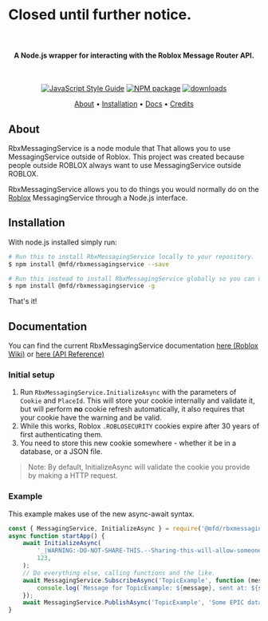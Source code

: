 <h1>Closed until further notice.</h1>
<br/>
<h4 align="center">A Node.js wrapper for interacting with the Roblox Message Router API.</h4>
<br>
<p align="center">
    <a href="https://standardjs.com"><img src="https://img.shields.io/badge/code_style-standard-blue.svg?style=flat-square" alt="JavaScript Style Guide"/></a>
    <a href="https://npmjs.org/@mfd/rbxmessagingservice"><img src="https://img.shields.io/npm/v/@mfd/rbxmessagingservice.svg?style=flat-square" alt="NPM package"/></a>
	<a href="https://npmjs.org/@mfd/rbxmessagingservice"><img src="https://img.shields.io/npm/dm/@mfd/rbxmessagingservice.svg?style=flat-square" alt="downloads"/></a>
</p>
<p align="center">
  <a href="#about">About</a> •
  <a href="#installation">Installation</a> •
  <a href="#documentation">Docs</a> •
  <a href="#credits">Credits</a>
</p>

## About

RbxMessagingService is a node module that That allows you to use MessagingService outside of Roblox.
This project was created because people outside ROBLOX always want to use MessagingService outside ROBLOX.

RbxMessagingService allows you to do things you would normally do on the [Roblox](https://www.roblox.com) MessagingService through a Node.js interface.

## Installation

With node.js installed simply run:

```bash
# Run this to install RbxMessagingService locally to your repository.
$ npm install @mfd/rbxmessagingservice --save

# Run this instead to install RbxMessagingService globally so you can use it anywhere.
$ npm install @mfd/rbxmessagingservice -g
```

That's it!

## Documentation

You can find the current RbxMessagingService documentation [here (Roblox Wiki)](https://developer.roblox.com/en-us/api-reference/class/MessagingService) or [here (API Reference)](https://robloxapi.github.io/ref/class/MessagingService.html)

### Initial setup

1. Run `RbxMessagingService.InitializeAsync` with the parameters of `Cookie` and `PlaceId`. This will store your cookie internally and validate it, but will perform **no** cookie refresh automatically, it also requires that your cookie have the warning and be valid.
2. While this works, Roblox `.ROBLOSECURITY` cookies expire after 30 years of first authenticating them.
3. You need to store this new cookie somewhere - whether it be in a database, or a JSON file.

> Note: By default, InitializeAsync will validate the cookie you provide by making a HTTP request.

### Example

This example makes use of the new async-await syntax.

```js
const { MessagingService, InitializeAsync } = require('@mfd/rbxmessagingservice');
async function startApp() {
	await InitializeAsync(
		'_|WARNING:-DO-NOT-SHARE-THIS.--Sharing-this-will-allow-someone-to-log-in-as-you-and-to-steal-your-ROBUX-and-items.|_...',
		123,
	);
	// Do everything else, calling functions and the like.
	await MessagingService.SubscribeAsync('TopicExample', function (message, sent) {
		console.log(`Message for TopicExample: ${message}, sent at: ${sent}`);
	});
	await MessagingService.PublishAsync('TopicExample', 'Some EPIC data!');
}
```
